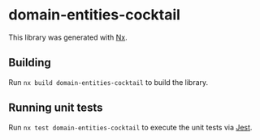 # domain-entities-cocktail

This library was generated with [Nx](https://nx.dev).

## Building

Run `nx build domain-entities-cocktail` to build the library.

## Running unit tests

Run `nx test domain-entities-cocktail` to execute the unit tests via [Jest](https://jestjs.io).
